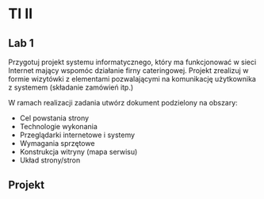 # TI II

## Lab 1

Przygotuj projekt systemu informatycznego, który ma funkcjonować w sieci Internet mający wspomóc działanie firny cateringowej. Projekt zrealizuj w formie wizytówki z elementami pozwalającymi na komunikację użytkownika z systemem (składanie zamówień itp.)

W ramach realizacji zadania utwórz dokument podzielony na obszary:

-	Cel powstania strony
-	Technologie wykonania
-	Przeglądarki internetowe i systemy
-	Wymagania sprzętowe
-	Konstrukcja witryny (mapa serwisu)
-	Układ strony/stron

## Projekt


